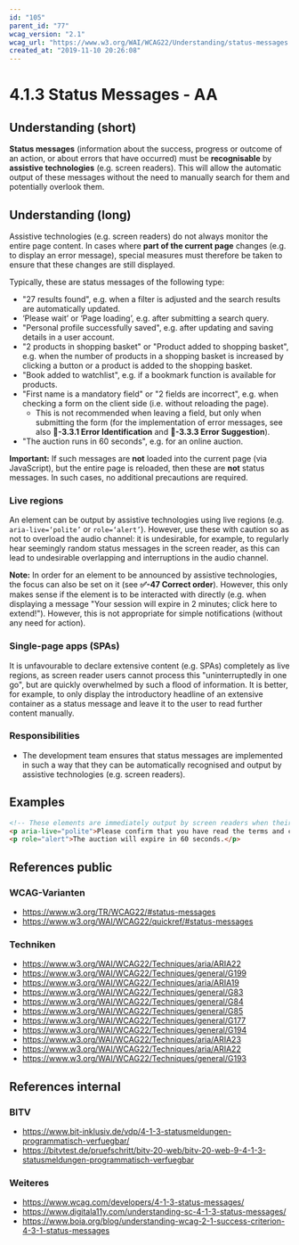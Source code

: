 ```yaml
---
id: "105"
parent_id: "77"
wcag_version: "2.1"
wcag_url: "https://www.w3.org/WAI/WCAG22/Understanding/status-messages.html"
created_at: "2019-11-10 20:26:08"
---
```


# 4.1.3 Status Messages - AA

## Understanding (short)

**Status messages** (information about the success, progress or outcome of an action, or about errors that have occurred) must be **recognisable** by **assistive technologies** (e.g. screen readers). This will allow the automatic output of these messages without the need to manually search for them and potentially overlook them.

## Understanding (long)

Assistive technologies (e.g. screen readers) do not always monitor the entire page content. In cases where **part of the current page** changes (e.g. to display an error message), special measures must therefore be taken to ensure that these changes are still displayed.

Typically, these are status messages of the following type:

- "27 results found", e.g. when a filter is adjusted and the search results are automatically updated.
- ‘Please wait’ or ‘Page loading’, e.g. after submitting a search query.
- "Personal profile successfully saved", e.g. after updating and saving details in a user account.
- "2 products in shopping basket" or "Product added to shopping basket", e.g. when the number of products in a shopping basket is increased by clicking a button or a product is added to the shopping basket.
- "Book added to watchlist", e.g. if a bookmark function is available for products.
- "First name is a mandatory field" or "2 fields are incorrect", e.g. when checking a form on the client side (i.e. without reloading the page).
    - This is not recommended when leaving a field, but only when submitting the form (for the implementation of error messages, see also **📜-3.3.1 Error Identification** and **📜-3.3.3 Error Suggestion**).
- "The auction runs in 60 seconds", e.g. for an online auction.

**Important:** If such messages are **not** loaded into the current page (via JavaScript), but the entire page is reloaded, then these are **not** status messages. In such cases, no additional precautions are required.

### Live regions

An element can be output by assistive technologies using live regions (e.g. `aria-live=‘polite’` or `role=‘alert’`). However, use these with caution so as not to overload the audio channel: it is undesirable, for example, to regularly hear seemingly random status messages in the screen reader, as this can lead to undesirable overlapping and interruptions in the audio channel.

**Note:** In order for an element to be announced by assistive technologies, the focus can also be set on it (see **✅-47 Correct order**). However, this only makes sense if the element is to be interacted with directly (e.g. when displaying a message "Your session will expire in 2 minutes; click here to extend!"). However, this is not appropriate for simple notifications (without any need for action).

### Single-page apps (SPAs)

It is unfavourable to declare extensive content (e.g. SPAs) completely as live regions, as screen reader users cannot process this "uninterruptedly in one go", but are quickly overwhelmed by such a flood of information. It is better, for example, to only display the introductory headline of an extensive container as a status message and leave it to the user to read further content manually.

### Responsibilities

- The development team ensures that status messages are implemented in such a way that they can be automatically recognised and output by assistive technologies (e.g. screen readers).

## Examples

```html
<!-- These elements are immediately output by screen readers when their content changes. -->
<p aria-live="polite">Please confirm that you have read the terms and conditions.</p>
<p role="alert">The auction will expire in 60 seconds.</p>
```

## References public

### WCAG-Varianten
- <https://www.w3.org/TR/WCAG22/#status-messages>
- <https://www.w3.org/WAI/WCAG22/quickref/#status-messages>

### Techniken
- <https://www.w3.org/WAI/WCAG22/Techniques/aria/ARIA22>
- <https://www.w3.org/WAI/WCAG22/Techniques/general/G199>
- <https://www.w3.org/WAI/WCAG22/Techniques/aria/ARIA19>
- <https://www.w3.org/WAI/WCAG22/Techniques/general/G83>
- <https://www.w3.org/WAI/WCAG22/Techniques/general/G84>
- <https://www.w3.org/WAI/WCAG22/Techniques/general/G85>
- <https://www.w3.org/WAI/WCAG22/Techniques/general/G177>
- <https://www.w3.org/WAI/WCAG22/Techniques/general/G194>
- <https://www.w3.org/WAI/WCAG22/Techniques/aria/ARIA23>
- <https://www.w3.org/WAI/WCAG22/Techniques/aria/ARIA22>
- <https://www.w3.org/WAI/WCAG22/Techniques/general/G193>

## References internal

### BITV
- <https://www.bit-inklusiv.de/vdp/4-1-3-statusmeldungen-programmatisch-verfuegbar/>
- <https://bitvtest.de/pruefschritt/bitv-20-web/bitv-20-web-9-4-1-3-statusmeldungen-programmatisch-verfuegbar>

### Weiteres
- <https://www.wcag.com/developers/4-1-3-status-messages/>
- <https://www.digitala11y.com/understanding-sc-4-1-3-status-messages/>
- <https://www.boia.org/blog/understanding-wcag-2-1-success-criterion-4-3-1-status-messages>
